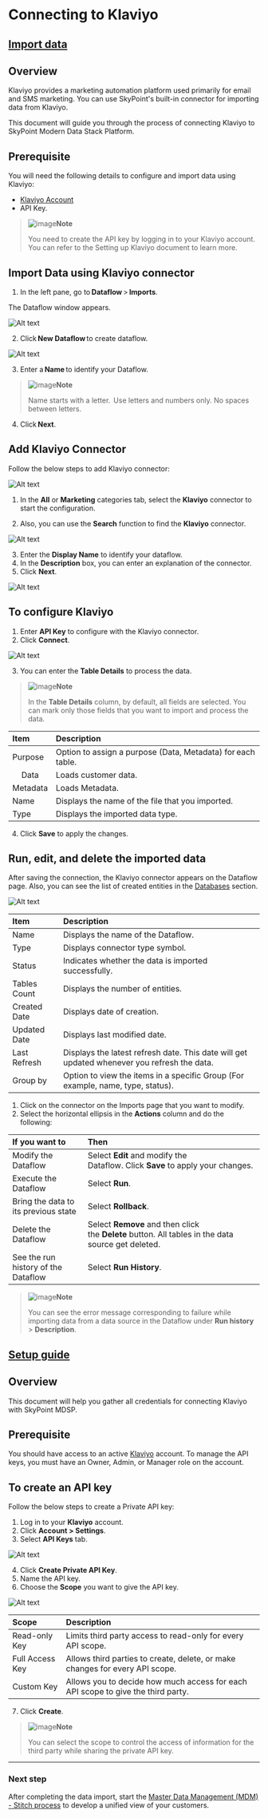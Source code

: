 # Connecting to Klaviyo

## [Import data](#tab/tabid-1)

## Overview 

Klaviyo provides a marketing automation platform used primarily for email and SMS marketing. You can use SkyPoint's built-in connector for importing data from Klaviyo. 

This document will guide you through the process of connecting Klaviyo to SkyPoint Modern Data Stack Platform.

## Prerequisite 

You will need the following details to configure and import data using Klaviyo:

- [Klaviyo Account](https://www.klaviyo.com/login)
- API Key.

> ![image](/doc_snippets/Note_icon.png)**Note**
>
> You need to create the API key by logging in to your Klaviyo account. You can refer to the Setting up Klaviyo document to learn more. 

## Import Data using Klaviyo connector 

1. In the left pane, go to **Dataflow** > **Imports**. 

The Dataflow window appears.  

![Alt text](/doc_snippets/ShopifyDataflow.png)  

2. Click **New Dataflow** to create dataflow.  

![Alt text](/doc_snippets/ShopifyDataflowName.png)  

3. Enter a **Name** to identify your Dataflow. 

> ![image](/doc_snippets/Note_icon.png)**Note** 
> 
> Name starts with a letter.  Use letters and numbers only. No spaces between letters.

4. Click **Next**. 

## Add Klaviyo Connector 

Follow the below steps to add Klaviyo connector:  

![Alt text](/doc_snippets/KlaviyoChooseConnector.png)  

1. In the **All** or **Marketing** categories tab, select the **Klaviyo** connector to start the configuration.

2. Also, you can use the **Search** function to find the **Klaviyo** connector.  

![Alt text](/doc_snippets/KlaviyoDataflowName.png)  

3. Enter the **Display Name** to identify your dataflow. 
4. In the **Description** box, you can enter an explanation of the connector.  
5. Click **Next**.  

![Alt text](/doc_snippets/ConnectToKlaviyo.png)  

## To configure Klaviyo

1. Enter **API Key** to configure with the Klaviyo connector.  
2. Click **Connect**.  

![Alt text](/doc_snippets/KlaviyoTableDetails.png)  

3. You can enter the **Table Details** to process the data. 

> ![image](/doc_snippets/Note_icon.png)**Note** 
> 
> In the **Table Details** column, by default, all fields are selected. You can mark only those fields that you want to import and process the data. 

|Item |Description |
| :- | :- |
|Purpose |Option to assign a purpose (Data, Metadata) for each table. |
|<center>Data</center>|Loads customer data. |
|<center>Metadata</center>|Loads Metadata. |
|Name|Displays the name of the file that you imported. |
|Type|Displays the imported data type.|

4. Click **Save** to apply the changes. 

## Run, edit, and delete the imported data 

After saving the connection, the Klaviyo connector appears on the Dataflow page. Also, you can see the list of created entities in the [Databases](https://skypointcdpdocs.z22.web.core.windows.net/docs/entities.html) section.  

![Alt text](/doc_snippets/KlaviyoOutput.png)  

|Item |Description |
| :- | :- |
|Name |Displays the name of the Dataflow. |
|Type |Displays connector type symbol. |
|Status |Indicates whether the data is imported successfully. |
|Tables Count |Displays the number of entities. |
|Created Date |Displays date of creation. |
|Updated Date |Displays last modified date. |
|Last Refresh |Displays the latest refresh date. This date will get updated whenever you refresh the data. |
|Group by |Option to view the items in a specific Group (For example, name, type, status). |  


1. Click on the connector on the Imports page that you want to modify.
2. Select the horizontal ellipsis in the **Actions** column and do the following: 

|If you want to |Then |
| :- | :- |
|Modify the Dataflow |Select **Edit** and modify the Dataflow. Click **Save** to apply your changes. |
|Execute the Dataflow |Select **Run**. |
|Bring the data to its previous state |Select **Rollback**. |
|Delete the Dataflow |Select **Remove** and then click the **Delete** button. All tables in the data source get deleted.|
|See the run history of the Dataflow |Select **Run History**. |  

> ![image](/doc_snippets/Note_icon.png)**Note**
>
> You can see the error message corresponding to failure while importing data from a data source in the Dataflow under **Run history** > **Description**.

## [Setup guide](#tab/tabid-2)

## Overview

This document will help you gather all credentials for connecting Klaviyo with SkyPoint MDSP.

## Prerequisite

You should have access to an active [Klaviyo](https://www.klaviyo.com/login?next=/account) account. To manage the API keys, you must have an Owner, Admin, or Manager role on the account.

## To create an API key

Follow the below steps to create a Private API key:

1. Log in to your **Klaviyo** account.
2. Click **Account > Settings**.
3. Select **API Keys** tab.

![Alt text](/doc_snippets/Klaviyo_PrivateAPIkey.png)

4. Click **Create Private API Key**.
5. Name the API key.
6. Choose the **Scope** you want to give the API key.

![Alt text](/doc_snippets/Klaviyo_PrivateAPIkeyScope.png)

|Scope|Description|
|:-|:-|
|Read-only Key|Limits third party access to read-only for every API scope.|
|Full Access Key|Allows third parties to create, delete, or make changes for every API scope.|
|Custom Key|Allows you to decide how much access for each API scope to give the third party.|

7. Click **Create**.

> ![image](/doc_snippets/Note_icon.png)**Note**
>
> You can select the scope to control the access of information for the third party while sharing the private API key.  

---

### Next step 

After completing the data import, start the [Master Data Management (MDM) - Stitch process](https://docs.skypointcloud.com/docs/stitch.html) to develop a unified view of your customers.  



